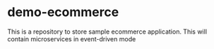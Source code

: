 # demo-ecommerce
This is a repository to store sample ecommerce application. This will contain microservices in event-driven mode
